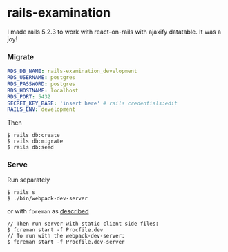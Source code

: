 # rails-examination

I made rails 5.2.3 to work with react-on-rails with ajaxify datatable.
It was a joy!

### Migrate

```config/application.yml
RDS_DB_NAME: rails-examination_development
RDS_USERNAME: postgres
RDS_PASSWORD: postgres
RDS_HOSTNAME: localhost
RDS_PORT: 5432
SECRET_KEY_BASE: 'insert here' # rails credentials:edit
RAILS_ENV: development
```

Then

```
$ rails db:create
$ rails db:migrate
$ rails db:seed
```

### Serve

Run separately

```
$ rails s
$ ./bin/webpack-dev-server
```

or with `foreman` as [described](https://github.com/shakacode/react_on_rails/blob/master/docs/tutorial.md#setting-up-your-environment)

```
// Then run server with static client side files:
$ foreman start -f Procfile.dev
// To run with the webpack-dev-server:
$ foreman start -f Procfile.dev-server
```
